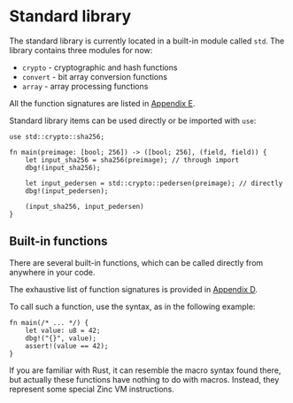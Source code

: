 # Standard library

The standard library is currently located in a built-in module called `std`.
The library contains three modules for now:
- `crypto` - cryptographic and hash functions
- `convert` - bit array conversion functions
- `array` - array processing functions

All the function signatures are listed in [Appendix E](../appendix/E-standard-library.md).

Standard library items can be used directly or be imported with `use`:

```rust,no_run,noplaypen
use std::crypto::sha256;

fn main(preimage: [bool; 256]) -> ([bool; 256], (field, field)) {
    let input_sha256 = sha256(preimage); // through import
    dbg!(input_sha256);

    let input_pedersen = std::crypto::pedersen(preimage); // directly
    dbg!(input_pedersen);

    (input_sha256, input_pedersen)
}
```

## Built-in functions

There are several built-in functions, which can be called directly from
anywhere in your code.

The exhaustive list of function signatures is provided in [Appendix D](../appendix/D-built-in-functions.md).

To call such a function, use the syntax, as in the following example:

```rust,no_run,noplaypen
fn main(/* ... */) {
    let value: u8 = 42;
    dbg!("{}", value);
    assert!(value == 42);
}
```

If you are familiar with Rust, it can resemble the macro syntax found there, but
actually these functions have nothing to do with macros. Instead, they
represent some special Zinc VM instructions.
